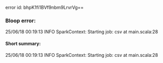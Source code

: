 error id: bhpK1fi1BVf9nbm9LrvrVg==
### Bloop error:

25/06/18 00:19:13 INFO SparkContext: Starting job: csv at main.scala:28
#### Short summary: 

25/06/18 00:19:13 INFO SparkContext: Starting job: csv at main.scala:28
